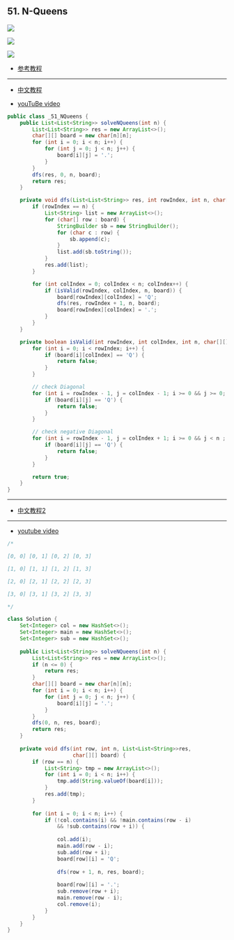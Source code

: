 ## 51. N-Queens

![](img/2021-07-09-22-51-35.png)

![](img/2021-07-09-23-20-18.png)

![](img/2021-07-10-11-34-33.png)

- [参考教程](https://leetcode.cn/problems/n-queens/solution/gen-ju-di-46-ti-quan-pai-lie-de-hui-su-suan-fa-si-/)
---
- [中文教程](https://leetcode.cn/problems/n-queens/solution/dai-ma-sui-xiang-lu-51-n-queenshui-su-fa-2k32/)

- [youTuBe video](https://www.youtube.com/watch?v=E8A9m8xAin0)

```java
public class _51_NQueens {
    public List<List<String>> solveNQueens(int n) {
        List<List<String>> res = new ArrayList<>();
        char[][] board = new char[n][n];
        for (int i = 0; i < n; i++) {
            for (int j = 0; j < n; j++) {
                board[i][j] = '.';
            }
        }
        dfs(res, 0, n, board);
        return res;
    }

    private void dfs(List<List<String>> res, int rowIndex, int n, char[][] board) {
        if (rowIndex == n) {
            List<String> list = new ArrayList<>();
            for (char[] row : board) {
                StringBuilder sb = new StringBuilder();
                for (char c : row) {
                    sb.append(c);
                }
                list.add(sb.toString());
            }
            res.add(list);
        }

        for (int colIndex = 0; colIndex < n; colIndex++) {
            if (isValid(rowIndex, colIndex, n, board)) {
                board[rowIndex][colIndex] = 'Q';
                dfs(res, rowIndex + 1, n, board);
                board[rowIndex][colIndex] = '.';
            }
        }
    }

    private boolean isValid(int rowIndex, int colIndex, int n, char[][] board) {
        for (int i = 0; i < rowIndex; i++) {
            if (board[i][colIndex] == 'Q') {
                return false;
            }
        }

        // check Diagonal
        for (int i = rowIndex - 1, j = colIndex - 1; i >= 0 && j >= 0; i--, j--) {
            if (board[i][j] == 'Q') {
                return false;
            }
        }

        // check negative Diagonal
        for (int i = rowIndex - 1, j = colIndex + 1; i >= 0 && j < n ; i--, j++) {
            if (board[i][j] == 'Q') {
                return false;
            }
        }

        return true;
    }
}
```

---
- [中文教程2](https://leetcode.cn/problems/n-queens/solution/gen-ju-di-46-ti-quan-pai-lie-de-hui-su-suan-fa-si-/)

---
- [youtube video](https://www.youtube.com/watch?v=_ey1pyQy7Bg)

```java
/*

[0, 0] [0, 1] [0, 2] [0, 3]

[1, 0] [1, 1] [1, 2] [1, 3]

[2, 0] [2, 1] [2, 2] [2, 3]

[3, 0] [3, 1] [3, 2] [3, 3]

*/

class Solution {
    Set<Integer> col = new HashSet<>();
    Set<Integer> main = new HashSet<>();    
    Set<Integer> sub = new HashSet<>();
    
    public List<List<String>> solveNQueens(int n) {
        List<List<String>> res = new ArrayList<>();
        if (n <= 0) {
            return res;
        }
        char[][] board = new char[n][n];
        for (int i = 0; i < n; i++) {
            for (int j = 0; j < n; j++) {
                board[i][j] = '.';
            }
        }
        dfs(0, n, res, board);
        return res;
    }
    
    private void dfs(int row, int n, List<List<String>>res,
                     char[][] board) {
        if (row == n) {
            List<String> tmp = new ArrayList<>();
            for (int i = 0; i < n; i++) {
                tmp.add(String.valueOf(board[i]));
            }
            res.add(tmp);
        }
        
        for (int i = 0; i < n; i++) {
            if (!col.contains(i) && !main.contains(row - i) 
                && !sub.contains(row + i)) {
                
                col.add(i);
                main.add(row - i);
                sub.add(row + i);
                board[row][i] = 'Q';
                
                dfs(row + 1, n, res, board);
                
                board[row][i] = '.';
                sub.remove(row + i);
                main.remove(row - i);
                col.remove(i);
            }
        }        
    }
}
```